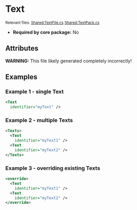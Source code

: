 # Text

<sub>Relevant files: [Shared:TextFile.cs](https://github.com/Regalis11/Barotrauma/blob/master/Barotrauma/BarotraumaShared/SharedSource/ContentManagement/ContentFile/TextFile.cs) [Shared:TextPack.cs](https://github.com/Regalis11/Barotrauma/blob/master/Barotrauma/BarotraumaShared/SharedSource\Text\TextPack.cs)</sub>
- **Required by core package:** No

## Attributes


**WARNING:** This file likely generated completely incorrectly!

## Examples

### Example 1 - single Text

```xml
<Text
  identifier="myText" />
```

### Example 2 - multiple Texts

```xml
<Texts>
  <Text
    identifier="myText1" />
  <Text
    identifier="myText2" />
</Texts>
```

### Example 3 - overriding existing Texts

```xml
<override>
  <Text
    identifier="myText1" />
  <Text
    identifier="myText2" />
</override>
```

